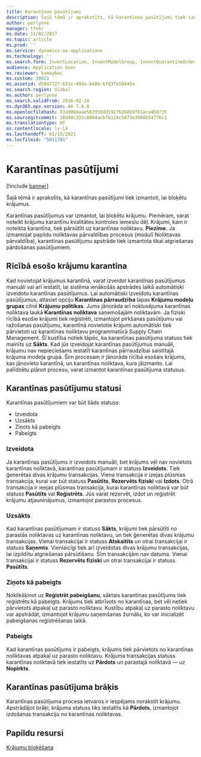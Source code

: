 ```yaml
---
title: Karantīnas pasūtījumi
description: Šajā tēmā ir aprakstīts, kā karantīnas pasūtījumi tiek izmantoti, lai bloķētu krājumus.
author: perlynne
manager: tfehr
ms.date: 11/02/2017
ms.topic: article
ms.prod: ''
ms.service: dynamics-ax-applications
ms.technology: ''
ms.search.form: InventLocation, InventModelGroup, InventQuarantineOrder, InventQuarantineParmEnd, InventQuarantineParmReportFinished, InventQuarantineParmStartUp, InventTrans
audience: Application User
ms.reviewer: kamaybac
ms.custom: 30021
ms.assetid: d5047727-653c-49da-b489-6fd3fe50445e
ms.search.region: Global
ms.author: perlynne
ms.search.validFrom: 2016-02-28
ms.dyn365.ops.version: AX 7.0.0
ms.openlocfilehash: 03a9004aae563959dd19276268b9f81aca4b0735
ms.sourcegitcommit: 38d40c331c8894acb7b119c5073e3088b54776c1
ms.translationtype: HT
ms.contentlocale: lv-LV
ms.lasthandoff: 01/15/2021
ms.locfileid: "5011701"
---
```

# <a name="quarantine-orders"></a>Karantīnas pasūtījumi

[!include [banner](../includes/banner.md)]

Šajā tēmā ir aprakstīts, kā karantīnas pasūtījumi tiek izmantoti, lai bloķētu krājumus.

Karantīnas pasūtījumus var izmantot, lai bloķētu krājumu. Piemēram, varat noteikt krājumu karantīnu kvalitātes kontroles iemeslu dēļ. Krājumi, kam ir noteikta karantīna, tiek pārsūtīti uz karantīnas noliktavu. **Piezīme.** Ja izmantojat papildu noliktavas pārvaldības procesus (modulī Noliktavas pārvaldība), karantīnas pasūtījumu apstrāde tiek izmantota tikai atgriešanas pārdošanas pasūtījumiem.

## <a name="quarantine-on-hand-inventory-items"></a>Rīcībā esošo krājumu karantīna
Kad novietojat krājumus karantīnā, varat izveidot karantīnas pasūtījumus manuāli vai arī iestatīt, lai sistēma ienākošās apstrādes laikā automātiski izveidotu karantīnas pasūtījumus. Lai automātiski izveidotu karantīnas pasūtījumus, atlasiet opciju **Karantīnas pārraudzība** lapas **Krājumu modeļu grupas** cilnē **Krājumu politikas**. Jums jānorāda arī noklusējuma karantīnas noliktava laukā **Karantīnas noliktava** saņemošajām noliktavām. Ja fiziski rīcībā esošie krājumi tiek reģistrēti, izmantojot pirkšanas pasūtījumu vai ražošanas pasūtījumu, karantīnā novietotie krājumi automātiski tiek pārvietoti uz karantīnas noliktavu programmatūrā Supply Chain Management. Šī kustība notiek tāpēc, ka karantīnas pasūtījuma statuss tiek mainīts uz **Sākts**. Kad jūs izveidojat karantīnas pasūtījumus manuāli, krājumu nav nepieciešams iestatīt karantīnas pārraudzībai saistītajā krājuma modeļa grupā. Šim procesam ir jānorāda rīcībā esošais krājums, kas jānovieto karantīnā, un karantīnas noliktava, kura jāizmanto. Lai palīdzētu plānot procesu, varat izmantot karantīnas pasūtījuma statusus.

## <a name="quarantine-order-statuses"></a>Karantīnas pasūtījumu statusi
Karantīnas pasūtījumiem var būt šāds statuss:

-   Izveidota
-   Uzsākts
-   Ziņots kā pabeigts
-   Pabeigts

### <a name="created"></a>Izveidota

Ja karantīnas pasūtījums ir izveidots manuāli, bet krājums vēl nav novietots karantīnas noliktavā, karantīnas pasūtījumam ir statuss **Izveidots**. Tiek ģenerētas divas krājumu transakcijas. Viena transakcija ir izejas plūsmas transakcija, kurai var būt statuss **Pasūtīts**, **Rezervēts fiziski** vai **Izdots**. Otrā transakcija ir ieejas plūsmas transakcija, kurai karantīnas noliktavā var būt statuss **Pasūtīts** vai **Reģistrēts**. Jūs varat rezervēt, izdot un reģistrēt krājumu atjauninājumus, izmantojot parastos procesus.

### <a name="started"></a>Uzsākts

Kad karantīnas pasūtījumam ir statuss **Sākts**, krājumi tiek pārsūtīti no parastās noliktavas uz karantīnas noliktavu, un tiek ģenerētas divas krājumu transakcijas. Vienai transakcijai ir statuss **Atskaitīts** un otrai transakcijai ir statuss **Saņemts**. Vienlaicīgi tiek arī izveidotas divas krājumu transakcijas, lai izpildītu atgriešanas pārsūtīšanu. Šīm transakcijām nav datuma. Vienai transakcijai ir statuss **Rezervēts fiziski** un otrai transakcijai ir statuss **Pasūtīts**.

### <a name="reported-as-finished"></a>Ziņots kā pabeigts

Noklikšķinot uz **Reģistrēt pabeigšanu**, sāktais karantīnas pasūtījums tiek reģistrēts kā pabeigts. Krājums tiek atbrīvots no karantīnas, bet vēl netiek pārvietots atpakaļ uz parasto noliktavu. Kustību atpakaļ uz parasto noliktavu var apstrādāt, izmantojot krājumu saņemšanas žurnālu, ko var inicializēt pabeigšanas reģistrēšanas laikā.

### <a name="ended"></a>Pabeigts

Kad karantīnas pasūtījums ir pabeigts, krājums tiek pārvietots no karantīnas noliktavas atpakaļ uz parasto noliktavu. Krājuma transakcijas statuss karantīnas noliktavā tiek iestatīts uz **Pārdots** un parastajā noliktavā — uz **Nopirkts**.

## <a name="quarantine-order-scrap"></a>Karantīnas pasūtījuma brāķis
Karantīnas pasūtījuma procesa ietvaros ir iespējams norakstīt krājumu. Apstrādājot brāķi, krājuma statuss tiks iestatīts kā **Pārdots**, izmantojot izdošanas transakciju no karantīnas noliktavas.

<a name="additional-resources"></a>Papildu resursi
--------

[Krājumu bloķēšana](inventory-blocking.md)
